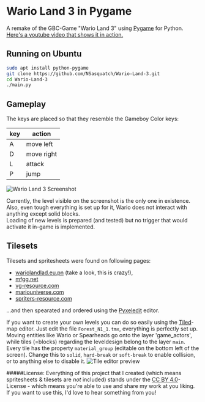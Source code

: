 # Wario Land 3 in Pygame
A remake of the GBC-Game "Wario Land 3" using [Pygame] for Python. [Here's a youtube video that shows it in action.](https://www.youtube.com/watch?v=5U0iEROjCWU&t=26s)

## Running on Ubuntu

```bash
sudo apt install python-pygame
git clone https://github.com/NSasquatch/Wario-Land-3.git
cd Wario-Land-3
./main.py
```

## Gameplay

The keys are placed so that they resemble the Gameboy Color keys:

key | action
--- | ---
A | move left
D | move right
L | attack
P | jump


![Wario Land 3 Screenshot](http://i.imgur.com/ucCK80E.png)  

Currently, the level visible on the screenshot is the only one in existence.   
Also, even tough everything is set up for it, Wario does not interact with anything except solid blocks.  
Loading of new levels is prepared (and tested) but no trigger that would activate it in-game is implemented.

## Tilesets

Tilesets and spritesheets were found on following pages:

* [wariolandlad.eu.pn](http://wariolandland.eu.pn/wario-land-3/index.php) (take a look, this is crazy!),
* [mfgg.net](http://www.mfgg.net/index.php?act=resdb&param=01&c=1&o=&filter=4.100)
* [vg-resource.com](http://www.vg-resource.com/post-392196.html)  
* [mariouniverse.com](http://www.mariouniverse.com/sprites/gbc/wl3)
* [spriters-resource.com](http://www.spriters-resource.com/search/?q=wario+land+3&c=5&o%5B%5D=s&o%5B%5D=g&o%5B%5D=ts&o%5B%5D=tg&o%5B%5D=p)
  
...and then spearated and ordered using the  [Pyxeledit](http://pyxeledit.com/) editor.

If you want to create your own levels you can do so easily using the [Tiled](http://www.mapeditor.org/)-map editor. Just edit the file `Forest_N1_1.tmx`, everything is perfectly set up. Moving entities like Wario or Spearheads go onto the layer 'game_actors', while tiles (=blocks) regarding the leveldesign belong to the layer `main`. Every tile has the property `material_group` (editable on the bottom left of the screen). Change this to `solid`, `hard-break`  or `soft-break` to enable collision, or to anything else to disable it.
![Tile editor preview](http://i.imgur.com/Qprh2bY.png)

#####License:
Everything of this project that I created (which means spritesheets & tilesets are *not* included) stands under the [CC BY 4.0](http://creativecommons.org/licenses/by/4.0/)-License - which means you're able to use and share my work at you liking. If you want to use this, I'd love to hear something from you!

[Pygame]: http://pygame.org/

